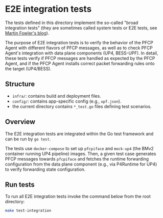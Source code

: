 # E2E integration tests

The tests defined in this directory implement the so-called "broad integration tests" 
(they are sometimes called system tests or E2E tests, see [Martin Fowler's blog](https://martinfowler.com/bliki/IntegrationTest.html)).

The purpose of E2E integration tests is to verify the behavior of the PFCP Agent with different flavors of PFCP messages, 
as well as to check PFCP Agent's integration with data plane components (UP4, BESS-UPF). In detail, these tests verify if 
PFCP messages are handled as expected by the PFCP Agent, and if the PFCP Agent installs correct packet forwarding rules onto the target (UP4/BESS). 

## Structure 

- `infra/`: contains build and deployment files.
- `config/`: contains app-specific config (e.g., `upf.json`).
- the current directory contains `*_test.go` files defining test scenarios.

## Overview

The E2E integration tests are integrated within the Go test framework and can be run by `go test`. 

The tests use `docker-compose` to set up `pfcpiface` and `mock-up4` (the BMv2 container running UP4 pipeline) images.
Then, a given test case generates PFCP messages towards `pfcpiface` and fetches the runtime forwarding configuration from the
data plane component (e.g., via P4Runtime for UP4) to verify forwarding state configuration. 

## Run tests 

To run all E2E integration tests invoke the command below from the root directory:

```bash
make test-integration
```